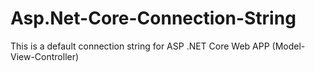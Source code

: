 # Asp.Net-Core-Connection-String
This is a default connection string for ASP .NET Core Web APP (Model-View-Controller)
